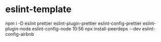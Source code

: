 # eslint-template
npm i -D eslint prettier eslint-plugin-prettier eslint-config-prettier eslint-plugin-node eslint-config-node
10:56
npx install-peerdeps --dev eslint-config-airbnb